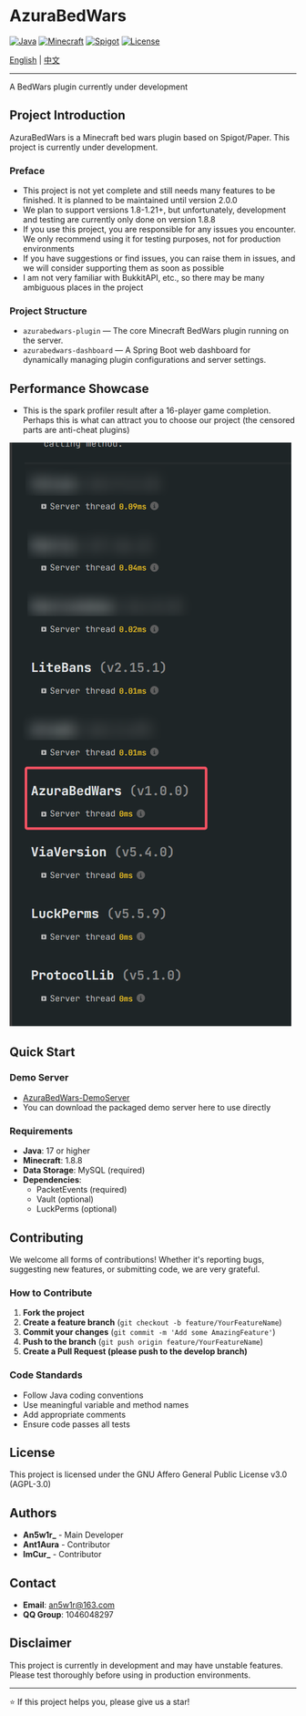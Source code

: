 # AzuraBedWars

[![Java](https://img.shields.io/badge/Java-17+-orange.svg)](https://www.oracle.com/java/)
[![Minecraft](https://img.shields.io/badge/Minecraft-1.8+-green.svg)](https://www.minecraft.net/)
[![Spigot](https://img.shields.io/badge/Spigot-API-blue.svg)](https://www.spigotmc.org/)
[![License](https://img.shields.io/badge/License-AGPL--3.0-blue.svg)](https://www.gnu.org/licenses/agpl-3.0)

[English](README.md) | [中文](README_CN.md)

---

A BedWars plugin currently under development

## Project Introduction

AzuraBedWars is a Minecraft bed wars plugin based on Spigot/Paper. This project is currently under development.

### Preface

- This project is not yet complete and still needs many features to be finished. It is planned to be maintained until
  version 2.0.0
- We plan to support versions 1.8-1.21+, but unfortunately, development and testing are currently only done on version
  1.8.8
- If you use this project, you are responsible for any issues you encounter. We only recommend using it for testing
  purposes, not for production environments
- If you have suggestions or find issues, you can raise them in issues, and we will consider supporting them as soon as
  possible
- I am not very familiar with BukkitAPI, etc., so there may be many ambiguous places in the project

### Project Structure

- `azurabedwars-plugin` — The core Minecraft BedWars plugin running on the server.
- `azurabedwars-dashboard` — A Spring Boot web dashboard for dynamically managing plugin configurations and server
  settings.

## Performance Showcase

- This is the spark profiler result after a 16-player game completion. Perhaps this is what can attract you to choose
  our project (the censored parts are anti-cheat plugins)

![Performance Test Results](image/spark.png)

## Quick Start

### Demo Server

- [AzuraBedWars-DemoServer](https://github.com/MindsMaster/AzuraBedWars-DemoServer)
- You can download the packaged demo server here to use directly

### Requirements

- **Java**: 17 or higher
- **Minecraft**: 1.8.8
- **Data Storage**: MySQL (required)
- **Dependencies**:
  - PacketEvents (required)
  - Vault (optional)
  - LuckPerms (optional)

## Contributing

We welcome all forms of contributions! Whether it's reporting bugs, suggesting new features, or submitting code, we are
very grateful.

### How to Contribute

1. **Fork the project**
2. **Create a feature branch** (`git checkout -b feature/YourFeatureName`)
3. **Commit your changes** (`git commit -m 'Add some AmazingFeature'`)
4. **Push to the branch** (`git push origin feature/YourFeatureName`)
5. **Create a Pull Request (please push to the develop branch)**

### Code Standards

- Follow Java coding conventions
- Use meaningful variable and method names
- Add appropriate comments
- Ensure code passes all tests

## License

This project is licensed under the GNU Affero General Public License v3.0 (AGPL-3.0)

## Authors

- **An5w1r_** - Main Developer
- **Ant1Aura** - Contributor
- **ImCur_** - Contributor

## Contact

- **Email**: an5w1r@163.com
- **QQ Group**: 1046048297

## Disclaimer

This project is currently in development and may have unstable features. Please test thoroughly before using in
production environments.

---

⭐ If this project helps you, please give us a star! 

